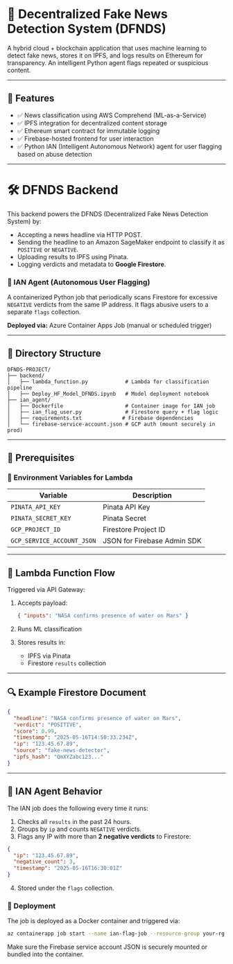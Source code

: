 # 🧠 Decentralized Fake News Detection System (DFNDS)

A hybrid cloud + blockchain application that uses machine learning to detect fake news, stores it on IPFS, and logs results on Ethereum for transparency. An intelligent Python agent flags repeated or suspicious content.

---

## 📌 Features

* ✅ News classification using AWS Comprehend (ML-as-a-Service)
* ✅ IPFS integration for decentralized content storage
* ✅ Ethereum smart contract for immutable logging
* ✅ Firebase-hosted frontend for user interaction
* ✅ Python IAN (Intelligent Autonomous Network) agent for user flagging based on abuse detection

---

# 🛠️ DFNDS Backend

This backend powers the DFNDS (Decentralized Fake News Detection System) by:

* Accepting a news headline via HTTP POST.
* Sending the headline to an Amazon SageMaker endpoint to classify it as `POSITIVE` or `NEGATIVE`.
* Uploading results to IPFS using Pinata.
* Logging verdicts and metadata to **Google Firestore**.

### 🧠 IAN Agent (Autonomous User Flagging)

A containerized Python job that periodically scans Firestore for excessive `NEGATIVE` verdicts from the same IP address. It flags abusive users to a separate `flags` collection.

**Deployed via:** Azure Container Apps Job (manual or scheduled trigger)

---

## 📁 Directory Structure

```
DFNDS-PROJECT/
├── backend/
│   ├── lambda_function.py            # Lambda for classification pipeline
│   ├── Deploy_HF_Model_DFNDS.ipynb   # Model deployment notebook
├── ian_agent/
│   ├── Dockerfile                    # Container image for IAN job
│   ├── ian_flag_user.py              # Firestore query + flag logic
│   ├── requirements.txt             # Firebase dependencies
│   └── firebase-service-account.json # GCP auth (mount securely in prod)
```

---

## 🧠 Prerequisites

### 🔐 Environment Variables for Lambda

| Variable                   | Description                 |
| -------------------------- | --------------------------- |
| `PINATA_API_KEY`           | Pinata API Key              |
| `PINATA_SECRET_KEY`        | Pinata Secret               |
| `GCP_PROJECT_ID`           | Firestore Project ID        |
| `GCP_SERVICE_ACCOUNT_JSON` | JSON for Firebase Admin SDK |

---

## 🚀 Lambda Function Flow

Triggered via API Gateway:

1. Accepts payload:

   ```json
   { "inputs": "NASA confirms presence of water on Mars" }
   ```
2. Runs ML classification
3. Stores results in:

   * IPFS via Pinata
   * Firestore `results` collection

---

## 🔍 Example Firestore Document

```json
{
  "headline": "NASA confirms presence of water on Mars",
  "verdict": "POSITIVE",
  "score": 0.99,
  "timestamp": "2025-05-16T14:50:33.234Z",
  "ip": "123.45.67.89",
  "source": "fake-news-detector",
  "ipfs_hash": "QmXYZabc123..."
}
```

---

## 🤖 IAN Agent Behavior

The IAN job does the following every time it runs:

1. Checks all `results` in the past 24 hours.
2. Groups by `ip` and counts `NEGATIVE` verdicts.
3. Flags any IP with more than **2 negative verdicts** to Firestore:

```json
{
  "ip": "123.45.67.89",
  "negative_count": 3,
  "timestamp": "2025-05-16T16:30:01Z"
}
```

4. Stored under the `flags` collection.

### 🔄 Deployment

The job is deployed as a Docker container and triggered via:

```bash
az containerapp job start --name ian-flag-job --resource-group your-rg
```

Make sure the Firebase service account JSON is securely mounted or bundled into the container.

